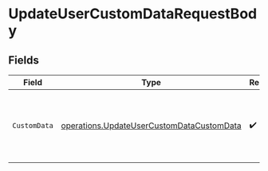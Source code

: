 # UpdateUserCustomDataRequestBody


## Fields

| Field                                                                                                  | Type                                                                                                   | Required                                                                                               | Description                                                                                            |
| ------------------------------------------------------------------------------------------------------ | ------------------------------------------------------------------------------------------------------ | ------------------------------------------------------------------------------------------------------ | ------------------------------------------------------------------------------------------------------ |
| `CustomData`                                                                                           | [operations.UpdateUserCustomDataCustomData](../../models/operations/updateusercustomdatacustomdata.md) | :heavy_check_mark:                                                                                     | Partial custom data object to update for the given user ID.                                            |